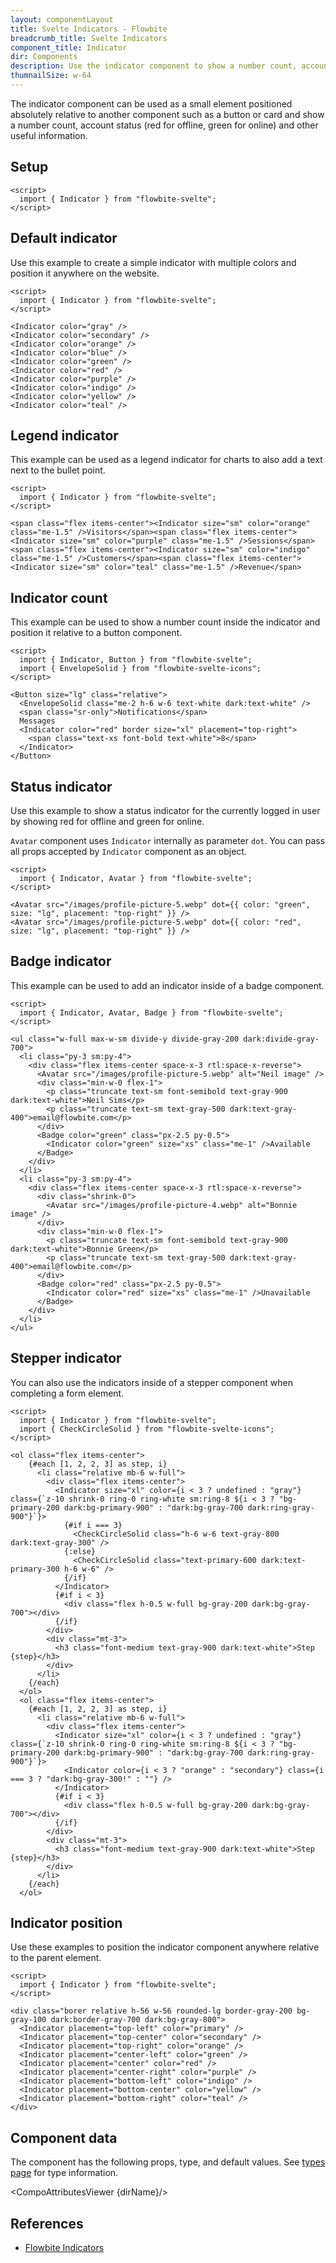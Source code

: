 ```yaml
---
layout: componentLayout
title: Svelte Indicators - Flowbite
breadcrumb_title: Svelte Indicators
component_title: Indicator
dir: Components
description: Use the indicator component to show a number count, account status, or as a loading label positioned relative to the parent component coded with Tailwind CSS
thumnailSize: w-64
---
```


<script>
  import { CompoAttributesViewer, GitHubCompoLinks, toKebabCase } from '../../utils'
  import { P, A } from '$lib'
  const dirName = toKebabCase(component_title)
</script>

The indicator component can be used as a small element positioned absolutely relative to another component such as a button or card and show a number count, account status (red for offline, green for online) and other useful information.

## Setup

```svelte example hideOutput
<script>
  import { Indicator } from "flowbite-svelte";
</script>
```

## Default indicator

Use this example to create a simple indicator with multiple colors and position it anywhere on the website.

```svelte example class="flex gap-2"
<script>
  import { Indicator } from "flowbite-svelte";
</script>

<Indicator color="gray" />
<Indicator color="secondary" />
<Indicator color="orange" />
<Indicator color="blue" />
<Indicator color="green" />
<Indicator color="red" />
<Indicator color="purple" />
<Indicator color="indigo" />
<Indicator color="yellow" />
<Indicator color="teal" />
```

## Legend indicator

This example can be used as a legend indicator for charts to also add a text next to the bullet point.

```svelte example class="text-sm font-medium text-gray-900 dark:text-white flex gap-2"
<script>
  import { Indicator } from "flowbite-svelte";
</script>

<span class="flex items-center"><Indicator size="sm" color="orange" class="me-1.5" />Visitors</span><span class="flex items-center"><Indicator size="sm" color="purple" class="me-1.5" />Sessions</span><span class="flex items-center"><Indicator size="sm" color="indigo" class="me-1.5" />Customers</span><span class="flex items-center"><Indicator size="sm" color="teal" class="me-1.5" />Revenue</span>
```

## Indicator count

This example can be used to show a number count inside the indicator and position it relative to a button component.

```svelte example class="space-y-4"
<script>
  import { Indicator, Button } from "flowbite-svelte";
  import { EnvelopeSolid } from "flowbite-svelte-icons";
</script>

<Button size="lg" class="relative">
  <EnvelopeSolid class="me-2 h-6 w-6 text-white dark:text-white" />
  <span class="sr-only">Notifications</span>
  Messages
  <Indicator color="red" border size="xl" placement="top-right">
    <span class="text-xs font-bold text-white">8</span>
  </Indicator>
</Button>
```

## Status indicator

Use this example to show a status indicator for the currently logged in user by showing red for offline and green for online.

`Avatar` component uses `Indicator` internally as parameter `dot`. You can pass all props accepted by `Indicator` component as an object.

```svelte example class="flex gap-2"
<script>
  import { Indicator, Avatar } from "flowbite-svelte";
</script>

<Avatar src="/images/profile-picture-5.webp" dot={{ color: "green", size: "lg", placement: "top-right" }} />
<Avatar src="/images/profile-picture-5.webp" dot={{ color: "red", size: "lg", placement: "top-right" }} />
```

## Badge indicator

This example can be used to add an indicator inside of a badge component.

```svelte example class="flex gap-2"
<script>
  import { Indicator, Avatar, Badge } from "flowbite-svelte";
</script>

<ul class="w-full max-w-sm divide-y divide-gray-200 dark:divide-gray-700">
  <li class="py-3 sm:py-4">
    <div class="flex items-center space-x-3 rtl:space-x-reverse">
      <Avatar src="/images/profile-picture-5.webp" alt="Neil image" />
      <div class="min-w-0 flex-1">
        <p class="truncate text-sm font-semibold text-gray-900 dark:text-white">Neil Sims</p>
        <p class="truncate text-sm text-gray-500 dark:text-gray-400">email@flowbite.com</p>
      </div>
      <Badge color="green" class="px-2.5 py-0.5">
        <Indicator color="green" size="xs" class="me-1" />Available
      </Badge>
    </div>
  </li>
  <li class="py-3 sm:py-4">
    <div class="flex items-center space-x-3 rtl:space-x-reverse">
      <div class="shrink-0">
        <Avatar src="/images/profile-picture-4.webp" alt="Bonnie image" />
      </div>
      <div class="min-w-0 flex-1">
        <p class="truncate text-sm font-semibold text-gray-900 dark:text-white">Bonnie Green</p>
        <p class="truncate text-sm text-gray-500 dark:text-gray-400">email@flowbite.com</p>
      </div>
      <Badge color="red" class="px-2.5 py-0.5">
        <Indicator color="red" size="xs" class="me-1" />Unavailable
      </Badge>
    </div>
  </li>
</ul>
```

## Stepper indicator

You can also use the indicators inside of a stepper component when completing a form element.

```svelte example class="space-y-8"
<script>
  import { Indicator } from "flowbite-svelte";
  import { CheckCircleSolid } from "flowbite-svelte-icons";
</script>

<ol class="flex items-center">
    {#each [1, 2, 2, 3] as step, i}
      <li class="relative mb-6 w-full">
        <div class="flex items-center">
          <Indicator size="xl" color={i < 3 ? undefined : "gray"} class={`z-10 shrink-0 ring-0 ring-white sm:ring-8 ${i < 3 ? "bg-primary-200 dark:bg-primary-900" : "dark:bg-gray-700 dark:ring-gray-900"}`}>
            {#if i === 3}
              <CheckCircleSolid class="h-6 w-6 text-gray-800 dark:text-gray-300" />
            {:else}
              <CheckCircleSolid class="text-primary-600 dark:text-primary-300 h-6 w-6" />
            {/if}
          </Indicator>
          {#if i < 3}
            <div class="flex h-0.5 w-full bg-gray-200 dark:bg-gray-700"></div>
          {/if}
        </div>
        <div class="mt-3">
          <h3 class="font-medium text-gray-900 dark:text-white">Step {step}</h3>
        </div>
      </li>
    {/each}
  </ol>
  <ol class="flex items-center">
    {#each [1, 2, 2, 3] as step, i}
      <li class="relative mb-6 w-full">
        <div class="flex items-center">
          <Indicator size="xl" color={i < 3 ? undefined : "gray"} class={`z-10 shrink-0 ring-0 ring-white sm:ring-8 ${i < 3 ? "bg-primary-200 dark:bg-primary-900" : "dark:bg-gray-700 dark:ring-gray-900"}`}>
            <Indicator color={i < 3 ? "orange" : "secondary"} class={i === 3 ? "dark:bg-gray-300!" : ""} />
          </Indicator>
          {#if i < 3}
            <div class="flex h-0.5 w-full bg-gray-200 dark:bg-gray-700"></div>
          {/if}
        </div>
        <div class="mt-3">
          <h3 class="font-medium text-gray-900 dark:text-white">Step {step}</h3>
        </div>
      </li>
    {/each}
  </ol>
```

## Indicator position

Use these examples to position the indicator component anywhere relative to the parent element.

```svelte example class="flex gap-4"
<script>
  import { Indicator } from "flowbite-svelte";
</script>

<div class="borer relative h-56 w-56 rounded-lg border-gray-200 bg-gray-100 dark:border-gray-700 dark:bg-gray-800">
  <Indicator placement="top-left" color="primary" />
  <Indicator placement="top-center" color="secondary" />
  <Indicator placement="top-right" color="orange" />
  <Indicator placement="center-left" color="green" />
  <Indicator placement="center" color="red" />
  <Indicator placement="center-right" color="purple" />
  <Indicator placement="bottom-left" color="indigo" />
  <Indicator placement="bottom-center" color="yellow" />
  <Indicator placement="bottom-right" color="teal" />
</div>
```

## Component data

The component has the following props, type, and default values. See [types page](/docs/pages/typescript) for type information.

<CompoAttributesViewer {dirName}/>

## References

- [Flowbite Indicators](https://flowbite.com/docs/components/indicators/)

<GitHubCompoLinks />
